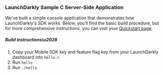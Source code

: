 ### LaunchDarkly Sample C Server-Side Application ###
We've built a simple console application that demonstrates how LaunchDarkly's SDK works. Below, you'll find the basic build procedure, but for more comprehensive instructions, you can visit your [Quickstart page](https://app.launchdarkly.com/quickstart#/).
##### Build instructions\u2028 #####
1. Copy your Mobile SDK key and feature flag key from your LaunchDarkly dashboard into `hello.c`
2. Run `hello`
3. Run `./hello`
